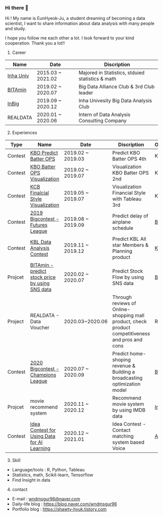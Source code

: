 ### Hi there 👋

Hi ! My name is EunHyeok-Ju, a student dreaming of becoming a data scientist, I want to share information about data analysis with many people and study. 

I hope you follow me each other a lot. I look forward to your kind cooperation. Thank you a lot!!

1. Career

|Name|Date|Discription|
|------|---|---|
|[Inha Univ](https://inha.ac.kr/kr/index.do)|2015.03 ~ 2021.02|Majored in Statistics, stduied statistics & math|
|[BITAmin](https://cafe.naver.com/bitamin123)|2019.02 ~ 2020.07|Big Data Alliance Club & 3rd Club leader|
|[InBig](https://inbig.github.io/)|2019.09 ~ 2020.12|Inha Univesity Big Data Analysis Club|
|REALDATA|2020.01 ~ 2020.06|Intern of Data Analysis Consulting Company|



2. Experiences

|Type|Name|Date|Discription|Organization|
|---|------|---|---|---|
|Contest|[KBO Predict Batter OPS](https://dacon.io/competitions/official/62540/overview/)|2019.02 ~ 2019.03|Predict KBO Batter OPS 4th|KBO, [Dacon](https://dacon.io)|
|Contest|[KBO Batter OPS Visualization](https://dacon.io/competitions/official/235546/overview/)|2019.02 ~ 2019.07|Visualization KBO Batter OPS 2nd|KBO, [Dacon](https://dacon.io)|
|Contest|[KCB Finalcial Style Visualization](https://dacon.io/competitions/official/82407/overview/)|2019.05 ~ 2019.07|Visualization Financial Style with Tableau 3rd|KCB, [Dacon](https://dacon.io)|
|Contest|[2019 Bigcontest - Futures League](https://www.bigcontest.or.kr/introduce/history2019.php)|2019.08 ~ 2019.09|Predict delay of airplane schedule|[Big Contest](https://www.bigcontest.or.kr/)|
|Contest|[KBL Data Analysis Contest](https://www.kspo.or.kr/kspo/bbs/B0000027/view.do?nttId=10093&menuNo=200149)|2019.11 ~ 2019.12|Predict KBL All star Members & Planning product|[KBL](https://www.kbl.or.kr/), [KSPO](https://www.kspo.or.kr/kspo/main/main.do)|
|Projcet|[BITAmin - predict stock price by using SNS data](https://cafe.naver.com/bitamin123/1585)|2020.02 ~ 2020.07|Predict Stock Flow by using SNS data|[BITAmin](https://cafe.naver.com/bitamin123)|
|Project|REALDATA - Data Voucher|2020.03~2020.06|Through reviews of Online-shopping mall product, check product competitiveness and pros and cons|REALDATA|
|Contest|[2020 Bigcontest - Champions League](https://www.bigcontest.or.kr/index.php)|2020.07 ~ 2020.09|Predict home-shoping revenue & Building a broadcasting optimization model|[Big Contest](https://www.bigcontest.or.kr/)|
|Projcet|movie recommend system|2020.11 ~ 2020.12|Recommend movie system by using IMDB data|[InBig](https://inbig.github.io/)|
|Contest|[Idea Contest for Using Data for AI Learning](https://www.aihub.or.kr/problem_contest/11364)|2020.12 ~ 2021.01|Idea Contest - Contact matching system based Voice|[AI-hub](https://www.aihub.or.kr/)|

3. Skill
* Language/tools : R, Python, Tableau
* Statistics, math, Scikit-learn, Tensorflow
* Find Insight in data

4. contact
* E-mail : <wndmsgur96@naver.com>
* Daily-life blog : <https://blog.naver.com/wndmsgur96>
* Portfolio blog : <https://shawty-hyuk.tistory.com>
